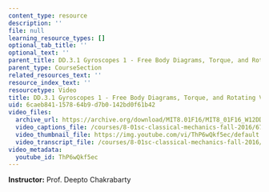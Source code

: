 ```yaml
---
content_type: resource
description: ''
file: null
learning_resource_types: []
optional_tab_title: ''
optional_text: ''
parent_title: DD.3.1 Gyroscopes 1 - Free Body Diagrams, Torque, and Rotating Vectors
parent_type: CourseSection
related_resources_text: ''
resource_index_text: ''
resourcetype: Video
title: DD.3.1 Gyroscopes 1 - Free Body Diagrams, Torque, and Rotating Vectors
uid: 6caeb841-1578-64b9-d7b0-142bd0f61b42
video_files:
  archive_url: https://archive.org/download/MIT8.01F16/MIT8_01F16_W12DD01_360p.mp4
  video_captions_file: /courses/8-01sc-classical-mechanics-fall-2016/673151edcc585c7085d0c9108ee6f954_ThP6wQkf5ec.vtt
  video_thumbnail_file: https://img.youtube.com/vi/ThP6wQkf5ec/default.jpg
  video_transcript_file: /courses/8-01sc-classical-mechanics-fall-2016/f2beed8ce023c28f102b9df362af5c04_ThP6wQkf5ec.pdf
video_metadata:
  youtube_id: ThP6wQkf5ec
---
```


**Instructor:** Prof. Deepto Chakrabarty